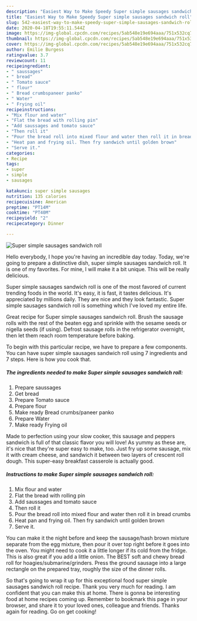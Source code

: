 ```yaml
---
description: "Easiest Way to Make Speedy Super simple sausages sandwich roll"
title: "Easiest Way to Make Speedy Super simple sausages sandwich roll"
slug: 542-easiest-way-to-make-speedy-super-simple-sausages-sandwich-roll
date: 2020-04-18T19:55:11.544Z
image: https://img-global.cpcdn.com/recipes/5ab548e19e694aaa/751x532cq70/super-simple-sausages-sandwich-roll-recipe-main-photo.jpg
thumbnail: https://img-global.cpcdn.com/recipes/5ab548e19e694aaa/751x532cq70/super-simple-sausages-sandwich-roll-recipe-main-photo.jpg
cover: https://img-global.cpcdn.com/recipes/5ab548e19e694aaa/751x532cq70/super-simple-sausages-sandwich-roll-recipe-main-photo.jpg
author: Emilie Burgess
ratingvalue: 3.7
reviewcount: 11
recipeingredient:
- " saussages"
- " bread"
- " Tomato sauce"
- " flour"
- " Bread crumbspaneer panko"
- " Water"
- " Frying oil"
recipeinstructions:
- "Mix flour and water"
- "Flat the bread with rolling pin"
- "Add saussages and tomato sauce"
- "Then roll it"
- "Pour the bread roll into mixed flour and water then roll it in bread crumbs"
- "Heat pan and frying oil. Then fry sandwich until golden brown"
- "Serve it."
categories:
- Recipe
tags:
- super
- simple
- sausages

katakunci: super simple sausages 
nutrition: 135 calories
recipecuisine: American
preptime: "PT14M"
cooktime: "PT40M"
recipeyield: "2"
recipecategory: Dinner

---
```



![Super simple sausages sandwich roll](https://img-global.cpcdn.com/recipes/5ab548e19e694aaa/751x532cq70/super-simple-sausages-sandwich-roll-recipe-main-photo.jpg)

Hello everybody, I hope you're having an incredible day today. Today, we're going to prepare a distinctive dish, super simple sausages sandwich roll. It is one of my favorites. For mine, I will make it a bit unique. This will be really delicious.

Super simple sausages sandwich roll is one of the most favored of current trending foods in the world. It's easy, it is fast, it tastes delicious. It's appreciated by millions daily. They are nice and they look fantastic. Super simple sausages sandwich roll is something which I've loved my entire life.

Great recipe for Super simple sausages sandwich roll. Brush the sausage rolls with the rest of the beaten egg and sprinkle with the sesame seeds or nigella seeds (if using). Defrost sausage rolls in the refrigerator overnight, then let them reach room temperature before baking.


To begin with this particular recipe, we have to prepare a few components. You can have super simple sausages sandwich roll using 7 ingredients and 7 steps. Here is how you cook that.

<!--inarticleads1-->

##### The ingredients needed to make Super simple sausages sandwich roll:

1. Prepare  saussages
1. Get  bread
1. Prepare  Tomato sauce
1. Prepare  flour
1. Make ready  Bread crumbs/paneer panko
1. Prepare  Water
1. Make ready  Frying oil


Made to perfection using your slow cooker, this sausage and peppers sandwich is full of that classic flavor you will love! As yummy as these are, it&#39;s nice that they&#39;re super easy to make, too. Just fry up some sausage, mix it with cream cheese, and sandwich it between two layers of crescent roll dough. This super-easy breakfast casserole is actually good. 

<!--inarticleads2-->

##### Instructions to make Super simple sausages sandwich roll:

1. Mix flour and water
1. Flat the bread with rolling pin
1. Add saussages and tomato sauce
1. Then roll it
1. Pour the bread roll into mixed flour and water then roll it in bread crumbs
1. Heat pan and frying oil. Then fry sandwich until golden brown
1. Serve it.


You can make it the night before and keep the sausage/hash brown mixture separate from the egg mixture, then pour it over top right before it goes into the oven. You might need to cook it a little longer if its cold from the fridge. This is also great if you add a little onion. The BEST soft and chewy bread roll for hoagies/submarine/grinders. Press the ground sausage into a large rectangle on the prepared tray, roughly the size of the dinner rolls. 

So that's going to wrap it up for this exceptional food super simple sausages sandwich roll recipe. Thank you very much for reading. I am confident that you can make this at home. There is gonna be interesting food at home recipes coming up. Remember to bookmark this page in your browser, and share it to your loved ones, colleague and friends. Thanks again for reading. Go on get cooking!

